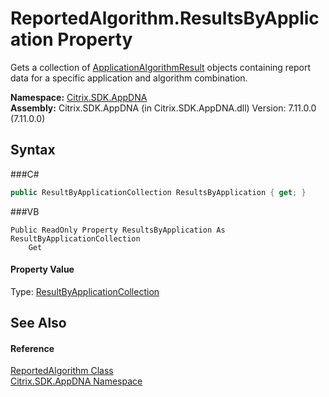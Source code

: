 # ReportedAlgorithm.ResultsByApplication Property 
 

Gets a collection of <a href="T_Citrix_SDK_AppDNA_ApplicationAlgorithmResult">ApplicationAlgorithmResult</a> objects containing report data for a specific application and algorithm combination.

**Namespace:**&nbsp;<a href="N_Citrix_SDK_AppDNA">Citrix.SDK.AppDNA</a><br />**Assembly:**&nbsp;Citrix.SDK.AppDNA (in Citrix.SDK.AppDNA.dll) Version: 7.11.0.0 (7.11.0.0)

## Syntax

###C#
```csharp
public ResultByApplicationCollection ResultsByApplication { get; }
```

###VB
```vbnet
Public ReadOnly Property ResultsByApplication As ResultByApplicationCollection
	Get
```


#### Property Value
Type: <a href="T_Citrix_SDK_AppDNA_ResultByApplicationCollection">ResultByApplicationCollection</a>

## See Also


#### Reference
<a href="T_Citrix_SDK_AppDNA_ReportedAlgorithm">ReportedAlgorithm Class</a><br /><a href="N_Citrix_SDK_AppDNA">Citrix.SDK.AppDNA Namespace</a><br />